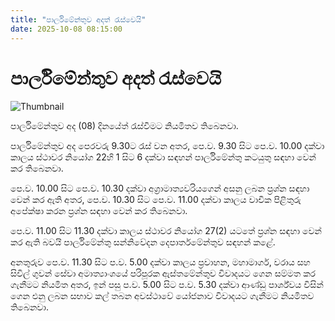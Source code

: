 ```yaml
---
title: "පාර්ලිමේන්තුව අදත් රැස්වෙයි"
date: 2025-10-08 08:15:00
---
```


# පාර්ලිමේන්තුව අදත් රැස්වෙයි

![Thumbnail](https://helakuru.sgp1.cdn.digitaloceanspaces.com/esana/images/lib/parliment-new-01[1].jpg)

පාර්ලිමේන්තුව අද (08) දිනයේත් රැස්වීමට නියමිතව තිබෙනවා.

පාර්ලිමේන්තුව අද පෙරවරු 9.30ට රැස් වන අතර, පෙ.ව. 9.30 සිට පෙ.ව. 10.00 දක්වා කාලය ස්ථාවර නියෝග 22හි 1 සිට 6 දක්වා සඳහන් පාර්ලිමේන්තු කටයුතු සඳහා වෙන් කර තිබෙනවා.

පෙ.ව. 10.00 සිට පෙ.ව. 10.30 දක්වා අග්‍රාමාත්‍යවරියගෙන් අසනු ලබන ප්‍රශ්න සඳහා වෙන් කර ඇති අතර, පෙ.ව. 10.30 සිට පෙ.ව. 11.00 දක්වා කාලය වාචික පිළිතුරු අපේක්ෂා කරන ප්‍රශ්න සඳහා වෙන් කර තිබෙනවා.

පෙ.ව. 11.00 සිට 11.30 දක්වා කාලය ස්ථාවර නියෝග 27(2) යටතේ ප්‍රශ්න සඳහා වෙන් කර ඇති බවයි පාර්ලිමේන්තු සන්නිවේදන දෙපාර්තමේන්තුව සඳහන් කළේ.

අනතුරුව පෙ.ව. 11.30 සිට ප.ව. 5.00 දක්වා කාලය ප්‍රවාහන, මහාමාර්ග, වරාය සහ සිවිල් ගුවන් සේවා අමාත්‍යාංශයේ පරිපූරක ඇස්තමේන්තුව විවාදයට ගෙන සම්මත කර ගැනීමට නියමිත අතර, ඉන් පසු ප.ව. 5.00 සිට ප.ව. 5.30 දක්වා ආණ්ඩු පාර්ශ්වය විසින් ගෙන එනු ලබන සභාව කල් තබන අවස්ථාවේ යෝජනාව විවාදයට ගැනීමට නියමිතව තිබෙනවා.


